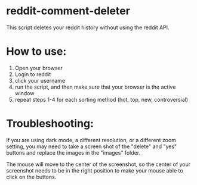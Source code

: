 # reddit-comment-deleter
This script deletes your reddit history without using the reddit API.

# How to use:
1. Open your browser
2. Login to reddit
3. click your username
4. run the script, and then make sure that your browser is the active window
5. repeat steps 1-4 for each sorting method (hot, top, new, controversial)


# Troubleshooting:
If you are using dark mode, a different resolution, or a different zoom setting, you may need to take a screen shot of the "delete" and "yes" buttons and replace the images in the "images" folder.

The mouse will move to the center of the screenshot, so the center of your screenshot needs to be in the right position to make your mouse able to click on the buttons.
